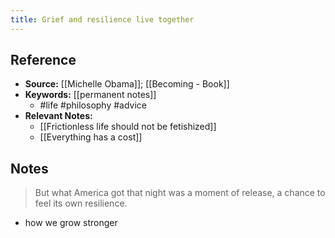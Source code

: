 ```yaml
---
title: Grief and resilience live together
---
```

## Reference
- **Source:** [[Michelle Obama]]; [[Becoming - Book]]
- **Keywords:** [[permanent notes]]
	- #life #philosophy #advice
- **Relevant Notes:**
	- [[Frictionless life should not be fetishized]]
	- [[Everything has a cost]]
## Notes
> But what America got that night was a moment of release, a chance to feel its own resilience.
- how we grow stronger